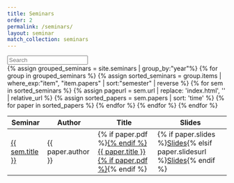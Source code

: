 ```yaml
---
title: Seminars
order: 2
permalink: /seminars/
layout: seminar
match_collection: seminars
---
```


<div id="papers">
<input class="search form-control input-block" type="text" placeholder="Search" />
<br>
<table>
<thead>
<tr>
<th>Seminar</th>
<th>Author</th>
<th>Title</th>
<th>Slides</th>
</tr>
</thead>
<tbody class="list">
{% assign grouped_seminars = site.seminars |  group_by:"year"%}
{% for group in grouped_seminars %}
{% assign sorted_seminars = group.items | where_exp:"item", "item.papers" | sort:"semester" | reverse %}
{% for sem in sorted_seminars %}
{% assign pageurl = sem.url | replace: 'index.html', '' | relative_url %}
{% assign sorted_papers = sem.papers | sort: 'time' %}
{% for paper in sorted_papers %}
<tr>
  <td class="seminar-title"><a href="{{ pageurl }}">{{ sem.title }}</a></td>
  <td class="author">{{ paper.author }}</td>
  <td class="title">{% if paper.pdf %}<a href="{{ pageurl }}{{ paper.pdf }}">{% endif %}{{ paper.title }}{% if paper.pdf %}</a>{% endif %}</td>
  <td>{% if paper.slides %}<a href="{{ pageurl }}{{ paper.slides }}">Slides</a>{% elsif paper.slidesurl %}<a href="{{ paper.slidesurl }}">Slides</a>{% endif %}</td>
</tr>
{% endfor %}
{% endfor %}
{% endfor %}
</tbody>
</table>
</div>

<script type="text/javascript">
	var options = {
		  valueNames: [ 'seminar-title', 'author', 'title' ]
	};

</script>

<script src="https://cdnjs.cloudflare.com/ajax/libs/list.js/1.5.0/list.min.js" integrity="sha256-YqOIp4MygNx9/lcWr5lpcR88Ki/MNMWvJJkH0eK+fHM=" crossorigin="anonymous" onload="var semList = new List('papers', options);"></script>